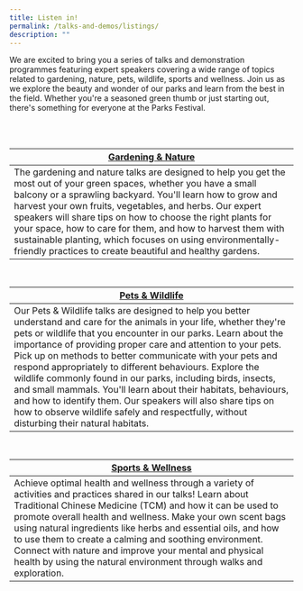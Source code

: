```yaml
---
title: Listen in!
permalink: /talks-and-demos/listings/
description: ""
---
```

We are excited to bring you a series of talks and demonstration programmes featuring expert speakers covering a wide range of topics related to gardening, nature, pets, wildlife, sports and wellness. Join us as we explore the beauty and wonder of our parks and learn from the best in the field. Whether you're a seasoned green thumb or just starting out, there's something for everyone at the Parks Festival.


<br>



<br>


| [Gardening &amp; Nature](/talks-and-demos/gardening-and-nature/) | 
| -------- |
| The gardening and nature talks are designed to help you get the most out of your green spaces, whether you have a small balcony or a sprawling backyard. You'll learn how to grow and harvest your own fruits, vegetables, and herbs. Our expert speakers will share tips on how to choose the right plants for your space, how to care for them, and how to harvest them with sustainable planting, which focuses on using environmentally-friendly practices to create beautiful and healthy gardens.

<br>

|[Pets &amp; Wildlife](/talks-and-demos/pets-and-wildlife/) | 
| -------- |
| Our Pets &amp; Wildlife talks are designed to help you better understand and care for the animals in your life, whether they're pets or wildlife that you encounter in our parks. Learn about the importance of providing proper care and attention to your pets. Pick up on methods to better communicate with your pets and respond appropriately to different behaviours. Explore the wildlife commonly found in our parks, including birds, insects, and small mammals. You'll learn about their habitats, behaviours, and how to identify them. Our speakers will also share tips on how to observe wildlife safely and respectfully, without disturbing their natural habitats.    |

<br>

|[Sports &amp; Wellness](/talks-and-demos/sports-and-wellness/) | 
| -------- |
| Achieve optimal health and wellness through a variety of activities and practices shared in our talks! Learn about Traditional Chinese Medicine (TCM) and how it can be used to promote overall health and wellness. Make your own scent bags using natural ingredients like herbs and essential oils, and how to use them to create a calming and soothing environment. Connect with nature and improve your mental and physical health by using the natural environment through walks and exploration. |

<br>
